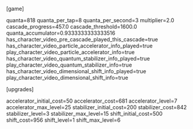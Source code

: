 [game]

quanta=818
quanta_per_tap=8
quanta_per_second=3
multiplier=2.0
cascade_progress=457.0
cascade_threshold=1600.0
quanta_accumulator=0.9333333333333516
has_character_video_pre_cascade_played_this_cascade=true
has_character_video_particle_accelerator_info_played=true
play_character_video_particle_accelerator_info=true
has_character_video_quantum_stabilizer_info_played=true
play_character_video_quantum_stabilizer_info=true
has_character_video_dimensional_shift_info_played=true
play_character_video_dimensional_shift_info=true

[upgrades]

accelerator_initial_cost=50
accelerator_cost=681
accelerator_level=7
accelerator_max_level=25
stabilizer_initial_cost=200
stabilizer_cost=842
stabilizer_level=3
stabilizer_max_level=15
shift_initial_cost=500
shift_cost=956
shift_level=1
shift_max_level=6

